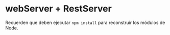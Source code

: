 # webServer + RestServer

Recuerden que deben ejecutar ````npm install```` para reconstruir
los módulos de Node.
